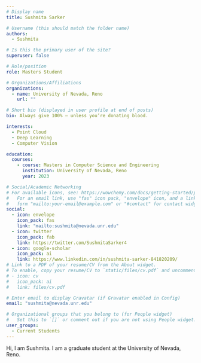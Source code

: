 ```yaml
---
# Display name
title: Sushmita Sarker

# Username (this should match the folder name)
authors:
  - Sushmita

# Is this the primary user of the site?
superuser: false

# Role/position
role: Masters Student

# Organizations/Affiliations
organizations:
  - name: University of Nevada, Reno
    url: ""

# Short bio (displayed in user profile at end of posts)
bio: Always give 100% — unless you’re donating blood.

interests:
  - Point Cloud
  - Deep Learning
  - Computer Vision

education:
  courses:
    - course: Masters in Computer Science and Engineering
      institution: University of Nevada, Reno
      year: 2023

# Social/Academic Networking
# For available icons, see: https://wowchemy.com/docs/getting-started/page-builder/#icons
#   For an email link, use "fas" icon pack, "envelope" icon, and a link in the
#   form "mailto:your-email@example.com" or "#contact" for contact widget.
social:
  - icon: envelope
    icon_pack: fas
    link: "mailto:sushmita@nevada.unr.edu"
  - icon: twitter
    icon_pack: fab
    link: https://twitter.com/SushmitaSarker4
  - icon: google-scholar
    icon_pack: ai
    link: https://www.linkedin.com/in/sushmita-sarker-841820209/
# Link to a PDF of your resume/CV from the About widget.
# To enable, copy your resume/CV to `static/files/cv.pdf` and uncomment the lines below.
# - icon: cv
#   icon_pack: ai
#   link: files/cv.pdf

# Enter email to display Gravatar (if Gravatar enabled in Config)
email: "sushmita@nevada.unr.edu"

# Organizational groups that you belong to (for People widget)
#   Set this to `[]` or comment out if you are not using People widget.
user_groups:
  - Current Students
---
```


Hi, I am Sushmita. I am a graduate student at the University of Nevada, Reno. 
